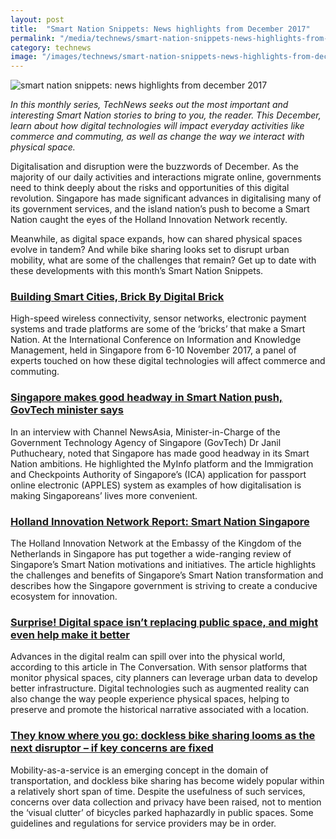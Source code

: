 ```yaml
---
layout: post
title:  "Smart Nation Snippets: News highlights from December 2017"
permalink: "/media/technews/smart-nation-snippets-news-highlights-from-december-2017"
category: technews
image: "/images/technews/smart-nation-snippets-news-highlights-from-december-2017-part-1.png"
---
```


![smart nation snippets: news highlights from december 2017]({{site.baseurl}}/images/technews/smart-nation-snippets-news-highlights-from-december-2017-part-1.png)

*In this monthly series, TechNews seeks out the most important and interesting Smart Nation stories to bring to you, the reader. This December, learn about how digital technologies will impact everyday activities like commerce and commuting, as well as change the way we interact with physical space.*

Digitalisation and disruption were the buzzwords of December. As the majority of our daily activities and interactions migrate online, governments need to think deeply about the risks and opportunities of this digital revolution. Singapore has made significant advances in digitalising many of its government services, and the island nation’s push to become a Smart Nation caught the eyes of the Holland Innovation Network recently. 

Meanwhile, as digital space expands, how can shared physical spaces evolve in tandem? And while bike sharing looks set to disrupt urban mobility, what are some of the challenges that remain? Get up to date with these developments with this month’s Smart Nation Snippets.

### **[Building Smart Cities, Brick By Digital Brick](https://www.asianscientist.com/2017/12/features/smart-cities-urban-digitization/)**
High-speed wireless connectivity, sensor networks, electronic payment systems and trade platforms are some of the ‘bricks’ that make a Smart Nation. At the International Conference on Information and Knowledge Management, held in Singapore from 6-10 November 2017, a panel of experts touched on how these digital technologies will affect commerce and commuting.

### **[Singapore makes good headway in Smart Nation push, GovTech minister says](https://www.channelnewsasia.com/news/singapore/singapore-is-already-a-smart-nation-govtech-minister-says-9481988)**
In an interview with Channel NewsAsia, Minister-in-Charge of the Government Technology Agency of Singapore (GovTech) Dr Janil Puthucheary, noted that Singapore has made good headway in its Smart Nation ambitions. He highlighted the MyInfo platform and the Immigration and Checkpoints Authority of Singapore’s (ICA) application for passport online electronic (APPLES) system as examples of how digitalisation is making Singaporeans’ lives more convenient.


### **[Holland Innovation Network Report: Smart Nation Singapore](http://hollandinnovation.sg/smart-nation-singapore/)**
The Holland Innovation Network at the Embassy of the Kingdom of the Netherlands in Singapore has put together a wide-ranging review of Singapore’s Smart Nation motivations and initiatives. The article highlights the challenges and benefits of Singapore’s Smart Nation transformation and describes how the Singapore government is striving to create a conducive ecosystem for innovation.

### **[Surprise! Digital space isn’t replacing public space, and might even help make it better](https://theconversation.com/surprise-digital-space-isnt-replacing-public-space-and-might-even-help-make-it-better-87173)**
Advances in the digital realm can spill over into the physical world, according to this article in The Conversation. With sensor platforms that monitor physical spaces, city planners can leverage urban data to develop better infrastructure. Digital technologies such as augmented reality can also change the way people experience physical spaces, helping to preserve and promote the historical narrative associated with a location.

### **[They know where you go: dockless bike sharing looms as the next disruptor – if key concerns are fixed](https://theconversation.com/they-know-where-you-go-dockless-bike-sharing-looms-as-the-next-disruptor-if-key-concerns-are-fixed-88163)**
Mobility-as-a-service is an emerging concept in the domain of transportation, and dockless bike sharing has become widely popular within a relatively short span of time. Despite the usefulness of such services, concerns over data collection and privacy have been raised, not to mention the ‘visual clutter’ of bicycles parked haphazardly in public spaces. Some guidelines and regulations for service providers may be in order.

